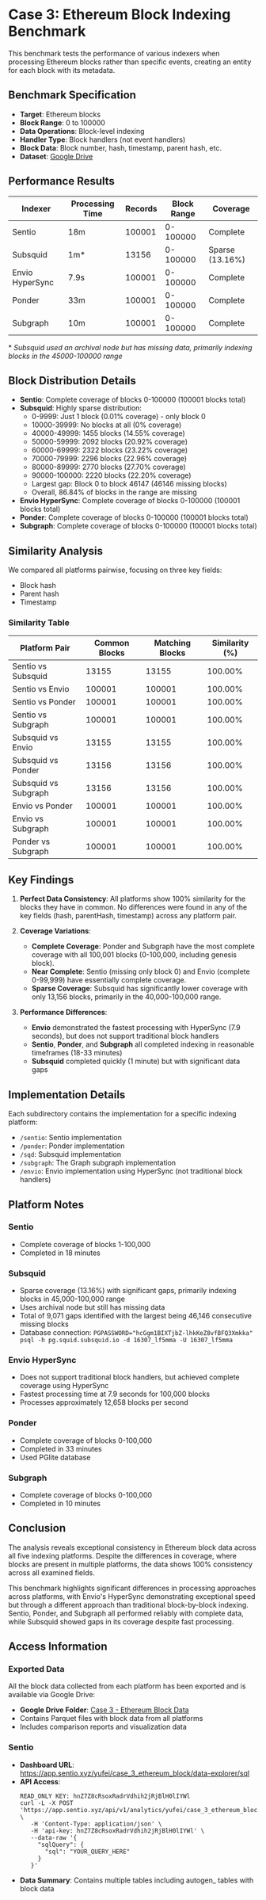 # Case 3: Ethereum Block Indexing Benchmark

This benchmark tests the performance of various indexers when processing Ethereum blocks rather than specific events, creating an entity for each block with its metadata.

## Benchmark Specification

- **Target**: Ethereum blocks
- **Block Range**: 0 to 100000
- **Data Operations**: Block-level indexing
- **Handler Type**: Block handlers (not event handlers)
- **Block Data**: Block number, hash, timestamp, parent hash, etc.
- **Dataset**: [Google Drive](https://drive.google.com/drive/u/0/folders/1fqXsjO4CMkLJTxqOg2dKG8qPY8oM1x8E)

## Performance Results

| Indexer  | Processing Time | Records | Block Range | Coverage |
|----------|----------------|---------|-------------|----------|
| Sentio   | 18m            | 100001  | 0-100000    | Complete |
| Subsquid | 1m*            | 13156   | 0-100000    | Sparse (13.16%) |
| Envio HyperSync | 7.9s    | 100001  | 0-100000    | Complete |
| Ponder   | 33m            | 100001  | 0-100000    | Complete |
| Subgraph | 10m            | 100001  | 0-100000    | Complete |

\* *Subsquid used an archival node but has missing data, primarily indexing blocks in the 45000-100000 range*

## Block Distribution Details

- **Sentio**: Complete coverage of blocks 0-100000 (100001 blocks total)
- **Subsquid**: Highly sparse distribution:
  - 0-9999: Just 1 block (0.01% coverage) - only block 0
  - 10000-39999: No blocks at all (0% coverage)
  - 40000-49999: 1455 blocks (14.55% coverage)
  - 50000-59999: 2092 blocks (20.92% coverage) 
  - 60000-69999: 2322 blocks (23.22% coverage)
  - 70000-79999: 2296 blocks (22.96% coverage)
  - 80000-89999: 2770 blocks (27.70% coverage)
  - 90000-100000: 2220 blocks (22.20% coverage)
  - Largest gap: Block 0 to block 46147 (46146 missing blocks)
  - Overall, 86.84% of blocks in the range are missing
- **Envio HyperSync**: Complete coverage of blocks 0-100000 (100001 blocks total)
- **Ponder**: Complete coverage of blocks 0-100000 (100001 blocks total)
- **Subgraph**: Complete coverage of blocks 0-100000 (100001 blocks total)

## Similarity Analysis

We compared all platforms pairwise, focusing on three key fields:
- Block hash
- Parent hash
- Timestamp

### Similarity Table

| Platform Pair      | Common Blocks | Matching Blocks | Similarity (%) |
|--------------------|---------------|-----------------|----------------|
| Sentio vs Subsquid | 13155         | 13155           | 100.00%        |
| Sentio vs Envio    | 100001        | 100001          | 100.00%        |
| Sentio vs Ponder   | 100001        | 100001          | 100.00%        |
| Sentio vs Subgraph | 100001        | 100001          | 100.00%        |
| Subsquid vs Envio  | 13155         | 13155           | 100.00%        |
| Subsquid vs Ponder | 13156         | 13156           | 100.00%        |
| Subsquid vs Subgraph | 13156       | 13156           | 100.00%        |
| Envio vs Ponder    | 100001        | 100001          | 100.00%        |
| Envio vs Subgraph  | 100001        | 100001          | 100.00%        |
| Ponder vs Subgraph | 100001        | 100001          | 100.00%        |

## Key Findings

1. **Perfect Data Consistency**: All platforms show 100% similarity for the blocks they have in common. No differences were found in any of the key fields (hash, parentHash, timestamp) across any platform pair.

2. **Coverage Variations**:
   - **Complete Coverage**: Ponder and Subgraph have the most complete coverage with all 100,001 blocks (0-100,000, including genesis block).
   - **Near Complete**: Sentio (missing only block 0) and Envio (complete 0-99,999) have essentially complete coverage.
   - **Sparse Coverage**: Subsquid has significantly lower coverage with only 13,156 blocks, primarily in the 40,000-100,000 range.

3. **Performance Differences**:
   - **Envio** demonstrated the fastest processing with HyperSync (7.9 seconds), but does not support traditional block handlers
   - **Sentio**, **Ponder**, and **Subgraph** all completed indexing in reasonable timeframes (18-33 minutes)
   - **Subsquid** completed quickly (1 minute) but with significant data gaps

## Implementation Details

Each subdirectory contains the implementation for a specific indexing platform:
- `/sentio`: Sentio implementation 
- `/ponder`: Ponder implementation
- `/sqd`: Subsquid implementation
- `/subgraph`: The Graph subgraph implementation
- `/envio`: Envio implementation using HyperSync (not traditional block handlers)

## Platform Notes

### Sentio
- Complete coverage of blocks 1-100,000
- Completed in 18 minutes

### Subsquid
- Sparse coverage (13.16%) with significant gaps, primarily indexing blocks in 45,000-100,000 range
- Uses archival node but still has missing data
- Total of 9,071 gaps identified with the largest being 46,146 consecutive missing blocks
- Database connection: `PGPASSWORD="hcGgm1BIXTjbZ-lhkKeZ8vfBFQ3Xmkka" psql -h pg.squid.subsquid.io -d 16307_lf5mma -U 16307_lf5mma`

### Envio HyperSync
- Does not support traditional block handlers, but achieved complete coverage using HyperSync
- Fastest processing time at 7.9 seconds for 100,000 blocks
- Processes approximately 12,658 blocks per second

### Ponder
- Complete coverage of blocks 0-100,000
- Completed in 33 minutes
- Used PGlite database

### Subgraph
- Complete coverage of blocks 0-100,000
- Completed in 10 minutes

## Conclusion

The analysis reveals exceptional consistency in Ethereum block data across all five indexing platforms. Despite the differences in coverage, where blocks are present in multiple platforms, the data shows 100% consistency across all examined fields.

This benchmark highlights significant differences in processing approaches across platforms, with Envio's HyperSync demonstrating exceptional speed but through a different approach than traditional block-by-block indexing. Sentio, Ponder, and Subgraph all performed reliably with complete data, while Subsquid showed gaps in its coverage despite fast processing.

## Access Information

### Exported Data
All the block data collected from each platform has been exported and is available via Google Drive:
- **Google Drive Folder**: [Case 3 - Ethereum Block Data](https://drive.google.com/drive/u/0/folders/1fqXsjO4CMkLJTxqOg2dKG8qPY8oM1x8E)
- Contains Parquet files with block data from all platforms
- Includes comparison reports and visualization data

### Sentio
- **Dashboard URL**: https://app.sentio.xyz/yufei/case_3_ethereum_block/data-explorer/sql
- **API Access**: 
  ```
  READ_ONLY KEY: hnZ7Z8cRsoxRadrVdhih2jRjBlH0lIYWl
  curl -L -X POST 'https://app.sentio.xyz/api/v1/analytics/yufei/case_3_ethereum_block/sql/execute' \
     -H 'Content-Type: application/json' \
     -H 'api-key: hnZ7Z8cRsoxRadrVdhih2jRjBlH0lIYWl' \
     --data-raw '{
       "sqlQuery": {
         "sql": "YOUR_QUERY_HERE"
       }
     }'
  ```
- **Data Summary**: Contains multiple tables including autogen_ tables with block data
